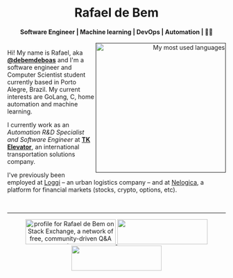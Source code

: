 <h1 align="center">Rafael de Bem</h1>
<div align="center">
    <b>Software Engineer | Machine learning | DevOps | Automation | 🐧🐍 </b><br><br>
</div>

<!-- <div align="right" style="margin:auto">
<a href="">
    <img src="https://github-readme-stats.debem.dev/api?username=debemdeboas&show=reviews,prs&show_icons=true&hide=contribs&include_all_commits=true&bg_color=24273a&text_color=cad3f5&icon_color=c6a0f6&title_color=8bd5ca&hide_border=true&disable_animations=true"
        alt="My GitHub Stats"
        height="170em"
        align="right">
</a>
</div> -->
<div align="right" style="margin:auto">
<a href="">
    <img src="https://github-readme-stats.debem.dev/api/top-langs?username=debemdeboas&show_icons=true&exclude_repo=linux-kernel-labsisop,github-readme-stats&hide=jupyter%20notebook&bg_color=24273a&text_color=cad3f5&icon_color=c6a0f6&title_color=8bd5ca&hide_border=true&disable_animations=true&layout=compact&langs_count=8"
        alt="My most used languages"
        width="300em"
        align="right">
</a>
</div>

Hi! My name is Rafael, aka [**@debemdeboas**](https://x.com/debemdeboas) and I'm a software engineer and Computer Scientist student currently based in Porto Alegre, Brazil.
My current interests are GoLang, C, home automation and machine learning.

I currently work as an _Automation R&D Specialist and Software Engineer_ at [**TK Elevator**](https://www.tkelevator.com/us-en/), an international transportation solutions company.

I've previously been employed at [Loggi](https://github.com/loggi/) &ndash; an urban logistics company &ndash; and at [Nelogica](https://www.nelogica.com.br/), a platform for financial markets (stocks, crypto, options, etc).

<br/>

---

<div align="center">

<a href="https://stackexchange.com/users/13744772">
    <img object-fit="cover" src="https://stackexchange.com/users/flair/13744772.png" width="208" height="58" alt="profile for Rafael de Bem on Stack Exchange, a network of free, community-driven Q&amp;A sites" title="profile for Rafael de Bem on Stack Exchange, a network of free, community-driven Q&amp;A sites">
</a>

<a href="https://www.linkedin.com/in/rbem/">
    <img height="58" width="208" object-fit="cover" src="https://img.shields.io/badge/LinkedIn-0077B5?style=for-the-badge&logo=linkedin&logoColor=white">
</a>

<a href="https://gitlab.com/debemdeboas">
    <img height="58" width="208" object-fit="cover" src="https://img.shields.io/badge/gitlab-%23181717.svg?style=for-the-badge&logo=gitlab&logoColor=white">
</a>

</div>
